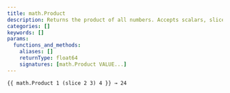 ```yaml
---
title: math.Product
description: Returns the product of all numbers. Accepts scalars, slices, or both.
categories: []
keywords: []
params:
  functions_and_methods:
    aliases: []
    returnType: float64
    signatures: [math.Product VALUE...]
---
```


```go-html-template
{{ math.Product 1 (slice 2 3) 4 }} → 24
```
